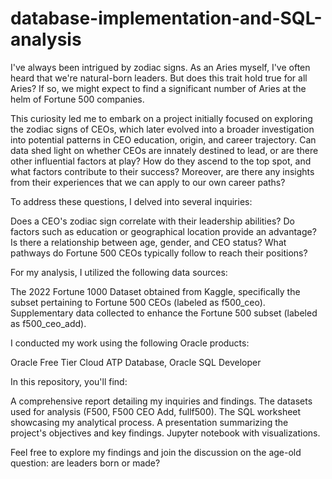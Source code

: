 # database-implementation-and-SQL-analysis

I've always been intrigued by zodiac signs. As an Aries myself, I've often heard that we're natural-born leaders. But does this trait hold true for all Aries? If so, we might expect to find a significant number of Aries at the helm of Fortune 500 companies.

This curiosity led me to embark on a project initially focused on exploring the zodiac signs of CEOs, which later evolved into a broader investigation into potential patterns in CEO education, origin, and career trajectory. Can data shed light on whether CEOs are innately destined to lead, or are there other influential factors at play? How do they ascend to the top spot, and what factors contribute to their success? Moreover, are there any insights from their experiences that we can apply to our own career paths?

To address these questions, I delved into several inquiries:

Does a CEO's zodiac sign correlate with their leadership abilities?
Do factors such as education or geographical location provide an advantage?
Is there a relationship between age, gender, and CEO status?
What pathways do Fortune 500 CEOs typically follow to reach their positions?

For my analysis, I utilized the following data sources:

The 2022 Fortune 1000 Dataset obtained from Kaggle, specifically the subset pertaining to Fortune 500 CEOs (labeled as f500_ceo).
Supplementary data collected to enhance the Fortune 500 subset (labeled as f500_ceo_add).

I conducted my work using the following Oracle products:

Oracle Free Tier Cloud ATP Database, 
Oracle SQL Developer

In this repository, you'll find:

A comprehensive report detailing my inquiries and findings.
The datasets used for analysis (F500, F500 CEO Add, fullf500).
The SQL worksheet showcasing my analytical process.
A presentation summarizing the project's objectives and key findings.
Jupyter notebook with visualizations.

Feel free to explore my findings and join the discussion on the age-old question: are leaders born or made?

